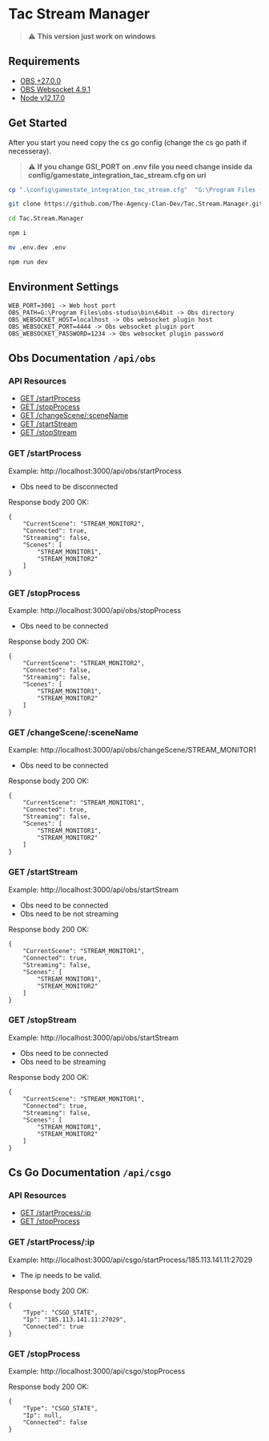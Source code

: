 # Tac Stream Manager

> :warning: **This version just work on windows**

## Requirements

- [OBS +27.0.0](https://obsproject.com/pt-br)
- [OBS Websocket 4.9.1](https://github.com/Palakis/obs-websocket/releases/tag/4.9.1)
- [Node v12.17.0](https://nodejs.org/en/download/)

## Get Started

After you start you need copy the cs go config (change the cs go path if necesseray).

> :warning: **If you change GSI_PORT on .env file you need change inside da config/gamestate_integration_tac_stream.cfg on uri**

```bash
cp ".\config\gamestate_integration_tac_stream.cfg"  "G:\Program Files (x86)\Steam\steamapps\common\Counter-Strike Global Offensive\csgo\cfg"
```

```bash
git clone https://github.com/The-Agency-Clan-Dev/Tac.Stream.Manager.git

cd Tac.Stream.Manager

npm i

mv .env.dev .env

npm run dev
```

## Environment Settings

```
WEB_PORT=3001 -> Web host port
OBS_PATH=G:\Program Files\obs-studio\bin\64bit -> Obs directory
OBS_WEBSOCKET_HOST=localhost -> Obs websocket plugin host
OBS_WEBSOCKET_PORT=4444 -> Obs websocket plugin port
OBS_WEBSOCKET_PASSWORD=1234 -> Obs websocket plugin password
```

## Obs Documentation `/api/obs`

### API Resources

- [GET /startProcess](#get-startProcess)
- [GET /stopProcess](#get-stopProcess)
- [GET /changeScene/:sceneName](#get-changeScenesceneName)
- [GET /startStream](#get-startStream)
- [GET /stopStream](#get-/stopStream)

### GET /startProcess

Example: http://localhost:3000/api/obs/startProcess

- Obs need to be disconnected

Response body 200 OK:

    {
        "CurrentScene": "STREAM_MONITOR2",
        "Connected": true,
        "Streaming": false,
        "Scenes": [
            "STREAM_MONITOR1",
            "STREAM_MONITOR2"
        ]
    }

### GET /stopProcess

Example: http://localhost:3000/api/obs/stopProcess

- Obs need to be connected

Response body 200 OK:

    {
        "CurrentScene": "STREAM_MONITOR2",
        "Connected": false,
        "Streaming": false,
        "Scenes": [
            "STREAM_MONITOR1",
            "STREAM_MONITOR2"
        ]
    }

### GET /changeScene/:sceneName

Example: http://localhost:3000/api/obs/changeScene/STREAM_MONITOR1

- Obs need to be connected

Response body 200 OK:

    {
        "CurrentScene": "STREAM_MONITOR1",
        "Connected": true,
        "Streaming": false,
        "Scenes": [
            "STREAM_MONITOR1",
            "STREAM_MONITOR2"
        ]
    }

### GET /startStream

Example: http://localhost:3000/api/obs/startStream

- Obs need to be connected
- Obs need to be not streaming

Response body 200 OK:

    {
        "CurrentScene": "STREAM_MONITOR1",
        "Connected": true,
        "Streaming": false,
        "Scenes": [
            "STREAM_MONITOR1",
            "STREAM_MONITOR2"
        ]
    }

### GET /stopStream

Example: http://localhost:3000/api/obs/startStream

- Obs need to be connected
- Obs need to be streaming

Response body 200 OK:

    {
        "CurrentScene": "STREAM_MONITOR1",
        "Connected": true,
        "Streaming": false,
        "Scenes": [
            "STREAM_MONITOR1",
            "STREAM_MONITOR2"
        ]
    }

## Cs Go Documentation `/api/csgo`

### API Resources

- [GET /startProcess/:ip](#get-startProcessip)
- [GET /stopProcess](#get-stopProcess)

### GET /startProcess/:ip

Example: http://localhost:3000/api/csgo/startProcess/185.113.141.11:27029

- The ip needs to be valid.

Response body 200 OK:

    {
        "Type": "CSGO_STATE",
        "Ip": "185.113.141.11:27029",
        "Connected": true
    }

### GET /stopProcess

Example: http://localhost:3000/api/csgo/stopProcess

Response body 200 OK:

    {
        "Type": "CSGO_STATE",
        "Ip": null,
        "Connected": false
    }
